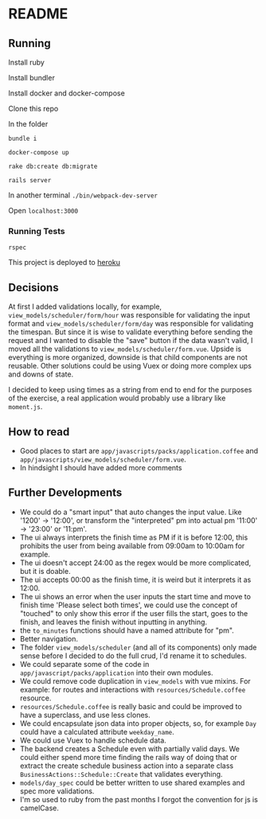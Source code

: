 # README

## Running

Install ruby

Install bundler

Install docker and docker-compose

Clone this repo

In the folder

`bundle i`

`docker-compose up`

`rake db:create db:migrate`

`rails server`

In another terminal
`./bin/webpack-dev-server`

Open `localhost:3000`

### Running Tests
`rspec`

This project is deployed to [heroku](https://kolau-scheduler.herokuapp.com)

## Decisions

At first I added validations locally, for example, `view_models/scheduler/form/hour` was responsible for validating the input format and `view_models/scheduler/form/day` was responsible for validating the timespan. But since it is wise to validate everything before sending the request and I wanted to disable the "save" button if the data wasn't valid, I moved all the validations to `view_models/scheduler/form.vue`. Upside is everything is more organized, downside is that child components are not reusable. Other solutions could be using Vuex or doing more complex ups and downs of state.

I decided to keep using times as a string from end to end for the purposes of the exercise, a real application would probably use a library like `moment.js`.

## How to read

- Good places to start are `app/javascripts/packs/application.coffee` and `app/javascripts/view_models/scheduler/form.vue`.
- In hindsight I should have added more comments

## Further Developments

- We could do a "smart input" that auto changes the input value. Like '1200' -> '12:00', or transform the "interpreted" pm into actual pm '11:00' -> '23:00' or '11:pm'.
- The ui always interprets the finish time as PM if it is before 12:00, this prohibits the user from being available from 09:00am to 10:00am for example.
- The ui doesn't accept 24:00 as the regex would be more complicated, but it is doable.
- The ui accepts 00:00 as the finish time, it is weird but it interprets it as 12:00.
- The ui shows an error when the user inputs the start time and move to finish time 'Please select both times', we could use the concept of "touched" to only show this error if the user fills the start, goes to the finish, and leaves the finish without inputting in anything.
- the `to_minutes` functions should have a named attribute for "pm".
- Better navigation.
- The folder `view_models/scheduler` (and all of its components) only made sense before I decided to do the full crud, I'd rename it to schedules.
- We could separate some of the code in `app/javascript/packs/application` into their own modules.
- We could remove code duplication in `view_models` with vue mixins. For example: for routes and interactions with `resources/Schedule.coffee` resource.
- `resources/Schedule.coffee` is really basic and could be improved to have a superclass, and use less clones.
- We could encapsulate json data into proper objects, so, for example `Day` could have a calculated attribute `weekday_name`.
- We could use Vuex to handle schedule data.
- The backend creates a Schedule even with partially valid days. We could either spend more time finding the rails way of doing that or extract the create schedule business action into a separate class `BusinessActions::Schedule::Create` that validates everything.
- `models/day_spec` could be better written to use shared examples and spec more validations.
- I'm so used to ruby from the past months I forgot the convention for js is camelCase.
